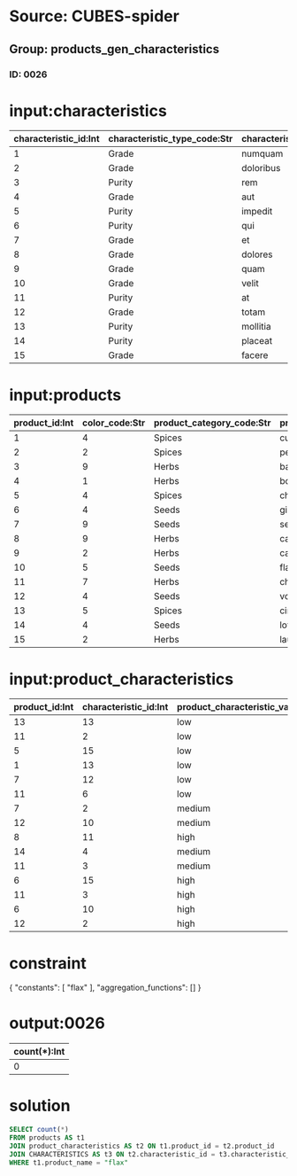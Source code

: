 # Source: CUBES-spider
## Group: products_gen_characteristics
### ID: 0026

# input:characteristics

| characteristic_id:Int | characteristic_type_code:Str | characteristic_data_type:Str | characteristic_name:Str | other_characteristic_details:Str |
|---|---|---|---|---|
| 1 | Grade | numquam | slow | nan |
| 2 | Grade | doloribus | fast | nan |
| 3 | Purity | rem | warm | nan |
| 4 | Grade | aut | hot | nan |
| 5 | Purity | impedit | hot | nan |
| 6 | Purity | qui | warm | nan |
| 7 | Grade | et | cool | nan |
| 8 | Grade | dolores | cool | nan |
| 9 | Grade | quam | cool | nan |
| 10 | Grade | velit | fast | nan |
| 11 | Purity | at | fast | nan |
| 12 | Grade | totam | error | nan |
| 13 | Purity | mollitia | slow | nan |
| 14 | Purity | placeat | slow | nan |
| 15 | Grade | facere | slow | nan |

# input:products

| product_id:Int | color_code:Str | product_category_code:Str | product_name:Str | typical_buying_price:Str | typical_selling_price:Str | product_description:Str | other_product_details:Str |
|---|---|---|---|---|---|---|---|
| 1 | 4 | Spices | cumin | nan | 2878.3 | et | nan |
| 2 | 2 | Spices | peper | 352447.2874677 | 1892070.2803543 | rerum | nan |
| 3 | 9 | Herbs | basil | 503.8431967 | 0.1859512 | officia | nan |
| 4 | 1 | Herbs | borage | nan | 10377614.847385 | blanditiis | nan |
| 5 | 4 | Spices | chili | nan | 39446.0 | eius | nan |
| 6 | 4 | Seeds | ginger | 5.578 | 52735.6101 | doloribus | nan |
| 7 | 9 | Seeds | sesame | 1284268.0659 | 68205825.7 | et | nan |
| 8 | 9 | Herbs | caraway | 24493.0 | nan | nulla | nan |
| 9 | 2 | Herbs | catnip | 12008702.623 | 21577.891642 | vel | nan |
| 10 | 5 | Seeds | flax | 339404395.7 | 59622629.74 | et | nan |
| 11 | 7 | Herbs | chervil | nan | nan | minus | nan |
| 12 | 4 | Seeds | voluptatem | 162.0 | 149.0 | officia | nan |
| 13 | 5 | Spices | cinnam | 1686539.4 | 17595111.4 | nisi | nan |
| 14 | 4 | Seeds | lotus | 43221310.465574 | 63589.4054376 | exercitationem | nan |
| 15 | 2 | Herbs | laurel | nan | 57857.0 | ut | nan |

# input:product_characteristics

| product_id:Int | characteristic_id:Int | product_characteristic_value:Str |
|---|---|---|
| 13 | 13 | low |
| 11 | 2 | low |
| 5 | 15 | low |
| 1 | 13 | low |
| 7 | 12 | low |
| 11 | 6 | low |
| 7 | 2 | medium |
| 12 | 10 | medium |
| 8 | 11 | high |
| 14 | 4 | medium |
| 11 | 3 | medium |
| 6 | 15 | high |
| 11 | 3 | high |
| 6 | 10 | high |
| 12 | 2 | high |

# constraint

{
  "constants": [
    "flax"
  ],
  "aggregation_functions": []
}

# output:0026

| count(*):Int |
|---|
| 0 |

# solution

```sql
SELECT count(*)
FROM products AS t1
JOIN product_characteristics AS t2 ON t1.product_id = t2.product_id
JOIN CHARACTERISTICS AS t3 ON t2.characteristic_id = t3.characteristic_id
WHERE t1.product_name = "flax"
```
